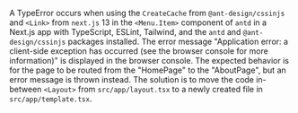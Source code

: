 A TypeError occurs when using the `CreateCache` from `@ant-design/cssinjs` and `<Link>` from `next.js` 13 in the `<Menu.Item>` component of `antd` in a Next.js app with TypeScript, ESLint, Tailwind, and the `antd` and `@ant-design/cssinjs` packages installed. The error message "Application error: a client-side exception has occurred (see the browser console for more information)" is displayed in the browser console. The expected behavior is for the page to be routed from the "HomePage" to the "AboutPage", but an error message is thrown instead. The solution is to move the code in-between `<Layout>` from `src/app/layout.tsx` to a newly created file in `src/app/template.tsx`.
